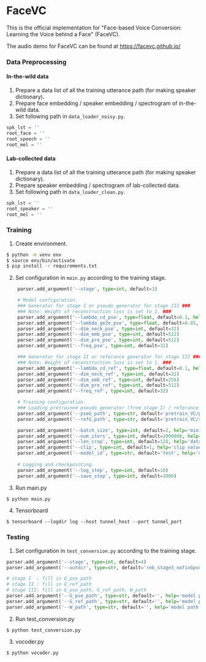 # FaceVC

This is the official implementation for "Face-based Voice Conversion: Learning the Voice behind a Face" (FaceVC).

The audio demo for FaceVC can be found at https://facevc.github.io/

### Data Preprocessing
#### In-the-wild data
1. Prepare a data list of all the training utterance path (for making speaker dictionary).
2. Prepare face embedding / speaker embedding / spectrogram of in-the-wild data.
3. Set following path in ```data_loader_noisy.py```.
```python
spk_lst = ''
root_face = ''
root_speech = ''
root_mel = ''
```
#### Lab-collected data
1. Prepare a data list of all the training utterance path (for making speaker dictionary).
2. Prepare speaker embedding / spectrogram of lab-collected data.
3. Set following path in ```data_loader_clean.py```.
```python
spk_lst = ''
root_speaker = ''
root_mel = ''
```


### Training
1. Create environment.
```bash
$ python -m venv env
$ source env/bin/activate
$ pip install -r requirements.txt
```
2. Set configuration in ```main.py``` according to the training stage.
```python
    parser.add_argument('--stage', type=int, default=3)

    # Model configuration.
    ### Generator for stage I or pseudo generator for stage III ###
    ### Note: Weight of reconstruction loss is set to 1. ###
    parser.add_argument('--lambda_cd_pse', type=float, default=0.1, help='weight for hidden code loss')#1
    parser.add_argument('--lambda_ge2e_pse', type=float, default=0.05, help='weight for ge2e loss')
    parser.add_argument('--dim_neck_pse', type=int, default=32)
    parser.add_argument('--dim_emb_pse', type=int, default=512)
    parser.add_argument('--dim_pre_pse', type=int, default=512)
    parser.add_argument('--freq_pse', type=int, default=32)

    ### Generator for stage II or referance generator for stage III ###
    ### Note: Weight of reconstruction loss is set to 1. ###
    parser.add_argument('--lambda_cd_ref', type=float, default=0.1, help='weight for hidden code loss')#1
    parser.add_argument('--dim_neck_ref', type=int, default=32)
    parser.add_argument('--dim_emb_ref', type=int, default=256)
    parser.add_argument('--dim_pre_ref', type=int, default=512)
    parser.add_argument('--freq_ref', type=int, default=32)

    # Training configuration.
    ### Loading pretrained pseudo generator (from stage I) / referance generator (from stage II) for stage III ###
    parser.add_argument('--pseG_path', type=str, default='pretrain_VC/pseG/G.ckpt', help='pseG model name')
    parser.add_argument('--refG_path', type=str, default='pretrain_VC/refG/G.ckpt', help='refG model name')

    parser.add_argument('--batch_size', type=int, default=2, help='mini-batch size')
    parser.add_argument('--num_iters', type=int, default=2000000, help='number of total iterations')
    parser.add_argument('--len_crop', type=int, default=128, help='dataloader output sequence length')
    parser.add_argument('--clip', type=int, default=1, help='clip value of gradient clip')
    parser.add_argument('--model_id', type=str, default='test', help='model name')
    
    # Logging and checkpointing.
    parser.add_argument('--log_step', type=int, default=10)
    parser.add_argument('--save_step', type=int, default=1000)
```

3. Run main.py
```bash
$ python main.py
```

4. Tensorboard
```
$ tensorboard --logdir log --host tunnel_host --port tunnel_port
```

### Testing
1. Set configuration in ```test_conversion.py``` according to the training stage.
```python
parser.add_argument('--stage', type=int, default=4)
parser.add_argument('--outdir', type=str, default='reb_stage3_nofixGpse_tune1')

# stage I  : fill in G_pse_path
# stage II : fill in G_ref_path
# stage III: fill in G_pse_path, G_ref_path, W_path
parser.add_argument('--G_pse_path', type=str, default='', help='model path')
parser.add_argument('--G_ref_path', type=str, default='', help='model path')
parser.add_argument('--W_path', type=str, default='', help='model path')
```

2. Run test_conversion.py
```
$ python test_conversion.py
```

3. vocoder.py
```
$ python vocoder.py
```

